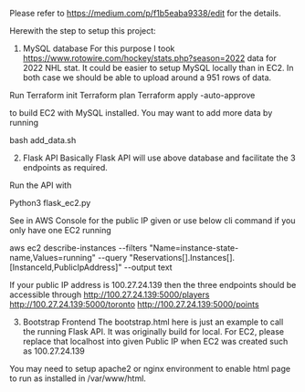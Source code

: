 Please refer to https://medium.com/p/f1b5eaba9338/edit for the details.

Herewith the step to setup this project:

1. MySQL database
For this purpose I took https://www.rotowire.com/hockey/stats.php?season=2022 data for 2022 NHL stat.
It could be easier to setup MySQL locally than in EC2. In both case we should be able to upload around a 951 rows of data.

Run
Terraform init
Terraform plan
Terraform apply -auto-approve 

to build EC2 with MySQL installed.
You may want to add more data by running

bash add_data.sh

2. Flask API
Basically Flask API will use above database and facilitate the 3 endpoints as required.

Run the API with

Python3 flask_ec2.py

See in AWS Console for the public IP given or use below cli command if you only have one EC2 running

aws ec2 describe-instances --filters "Name=instance-state-name,Values=running" --query "Reservations[].Instances[].[InstanceId,PublicIpAddress]" --output text

If your public IP address is 100.27.24.139
then the three endpoints should be accessible through
http://100.27.24.139:5000/players
http://100.27.24.139:5000/toronto
http://100.27.24.139:5000/points

3. Bootstrap Frontend
The bootstrap.html here is just an example to call the running Flask API. It was originally build for local.
For EC2, please replace that localhost into given Public IP when EC2 was created such as 100.27.24.139

You may need to setup apache2 or nginx environment to enable html page to run as installed in /var/www/html.
